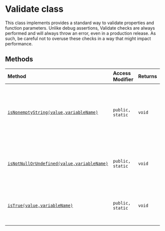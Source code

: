 # Validate class





This class implements provides a standard way to validate properties and function parameters. Unlike debug assertions, Validate checks are always performed and will always throw an error, even in a production release. As such, be careful not to overuse these checks in a way that might impact performance.






## Methods

| Method	   | Access Modifier | Returns	| Description|
|:-------------|:----|:-------|:-----------|
|[`isNonemptyString(value,variableName)`](isnonemptystring-p7xu9.md)     | `public, static` | `void` | Throws an exception if the specified string is null, undefined, or an empty string. |
|[`isNotNullOrUndefined(value,variableName)`](isnotnullorundefined-v0mm9.md)     | `public, static` | `void` | Throws an exception if the specified value is null or undefined. |
|[`isTrue(value,variableName)`](istrue-1ea89.md)     | `public, static` | `void` | Throws an exception if the specified value is not true. |




